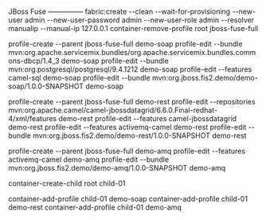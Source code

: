 JBoss Fuse
—————
fabric:create --clean --wait-for-provisioning  --new-user admin --new-user-password admin --new-user-role admin --resolver manualip --manual-ip 127.0.0.1
container-remove-profile root jboss-fuse-full

profile-create --parent jboss-fuse-full demo-soap
profile-edit --bundle mvn:org.apache.servicemix.bundles/org.apache.servicemix.bundles.commons-dbcp/1.4_3 demo-soap
profile-edit --bundle mvn:org.postgresql/postgresql/9.4.1212 demo-soap
profile-edit --features camel-sql demo-soap
profile-edit --bundle mvn:org.jboss.fis2.demo/demo-soap/1.0.0-SNAPSHOT demo-soap

profile-create --parent jboss-fuse-full demo-rest
profile-edit --repositories mvn:org.apache.camel/camel-jbossdatagrid/6.6.0.Final-redhat-4/xml/features demo-rest
profile-edit --features camel-jbossdatagrid demo-rest
profile-edit --features activemq-camel demo-rest
profile-edit --bundle mvn:org.jboss.fis2.demo/demo-rest/1.0.0-SNAPSHOT demo-rest

profile-create --parent jboss-fuse-full demo-amq
profile-edit --features activemq-camel demo-amq
profile-edit --bundle mvn:org.jboss.fis2.demo/demo-amq/1.0.0-SNAPSHOT demo-amq

container-create-child root child-01

container-add-profile child-01 demo-soap
container-add-profile child-01 demo-rest
container-add-profile child-01 demo-amq
 

